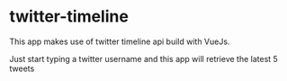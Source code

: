 # twitter-timeline
This app makes use of twitter timeline api build with VueJs.

Just start typing a twitter username and this app will retrieve the latest 5 tweets 
